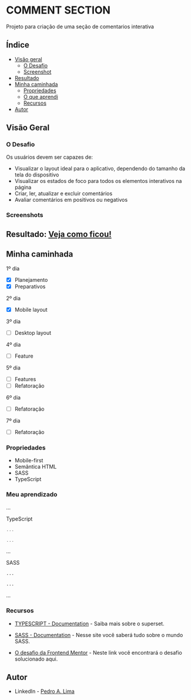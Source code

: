 # COMMENT SECTION

Projeto para criação de uma seção de comentarios interativa

## Índice

- [Visão geral](#visao-geral)
  - [O Desafio](#o-desafio)
  - [Screenshot](#screenshot)
- [Resultado](#resultado)
- [Minha caminhada](#minha-caminhada)
  - [Propriedades](#propriedades)
  - [O que aprendi](#o-que-aprendi)
  - [Recursos](#recursos)
- [Autor](#autor)

## Visão Geral

### O Desafio

Os usuários devem ser capazes de:

- Visualizar o layout ideal para o aplicativo, dependendo do tamanho da tela do dispositivo
- Visualizar os estados de foco para todos os elementos interativos na página
- Criar, ler, atualizar e excluir comentários
- Avaliar comentários em positivos ou negativos

### Screenshots

<html>
  <!-- <h4>Layout mobile</h4>
  <img src="./assets/img/" width="300px">
  <h4>Layout desktop </h4>
  <img src="./assets/img/" width="920px">
  <h4>Demonstrativo layout desktop </h4>
  <video src="./assets/img/"></video> -->
</html>

## Resultado: [Veja como ficou!](???????????)

## Minha caminhada

1º dia

- [x] Planejamento
- [x] Preparativos

2º dia

- [x] Mobile layout

3º dia

- [ ] Desktop layout

4º dia

- [ ] Feature

5º dia

- [ ] Features
- [ ] Refatoração

6º dia

- [ ] Refatoração

7º dia

- [ ] Refatoração

### Propriedades

- Mobile-first
- Semântica HTML
- SASS
- TypeScript

### Meu aprendizado

...

TypeScript

```ts
...

...
```

...

SASS

```scss
...

...
```

...

### Recursos

- [TYPESCRIPT - Documentation](https://www.typescriptlang.org/docs/) - Saiba mais sobre o superset.

- [SASS - Documentation](https://sass-lang.com/documentation/) - Nesse site você saberá tudo sobre o mundo SASS.

- [O desafio da Frontend Mentor](????????????????) - Neste link você encontrará o desafio solucionado aqui.

## Autor

- LinkedIn - [Pedro A. Lima](https://www.linkedin.com/in/pedroalima6/)
